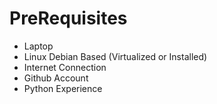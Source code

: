 PreRequisites
==

- Laptop
- Linux Debian Based (Virtualized or Installed)
- Internet Connection
- Github Account
- Python Experience


